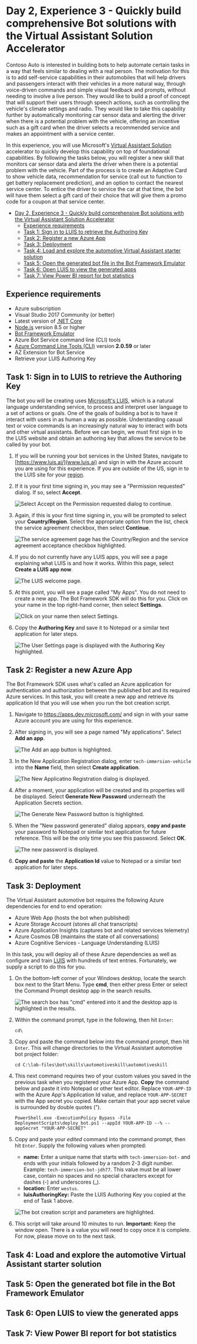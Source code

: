 # Day 2, Experience 3 - Quickly build comprehensive Bot solutions with the Virtual Assistant Solution Accelerator

Contoso Auto is interested in building bots to help automate certain tasks in a way that feels similar to dealing with a real person. The motivation for this is to add self-service capabilities in their automobiles that will help drivers and passengers interact with their vehicles in a more natural way, through voice-driven commands and simple visual feedback and prompts, without needing to involve a live person. They would like to build a proof of concept that will support their users through speech actions, such as controlling the vehicle's climate settings and radio. They would like to take this capability further by automatically monitoring car sensor data and alerting the driver when there is a potential problem with the vehicle, offering an incentive such as a gift card when the driver selects a recommended service and makes an appointment with a service center.

In this experience, you will use Microsoft's [Virtual Assistant Solution](https://docs.microsoft.com/azure/bot-service/bot-builder-virtual-assistant-introduction?view=azure-bot-service-4.0) accelerator to quickly develop this capability on top of foundational capabilities. By following the tasks below, you will register a new skill that monitors car sensor data and alerts the driver when there is a potential problem with the vehicle. Part of the process is to create an Adaptive Card to show vehicle data, recommendation for service (call out to function to get battery replacement prediction), and an option to contact the nearest service center. To entice the driver to service the car at that time, the bot will have them select a gift card of their choice that will give them a promo code for a coupon at that service center.

- [Day 2, Experience 3 - Quickly build comprehensive Bot solutions with the Virtual Assistant Solution Accelerator](#day-2-experience-3---quickly-build-comprehensive-bot-solutions-with-the-virtual-assistant-solution-accelerator)
  - [Experience requirements](#experience-requirements)
  - [Task 1: Sign in to LUIS to retrieve the Authoring Key](#task-1-sign-in-to-luis-to-retrieve-the-authoring-key)
  - [Task 2: Register a new Azure App](#task-2-register-a-new-azure-app)
  - [Task 3: Deployment](#task-3-deployment)
  - [Task 4: Load and explore the automotive Virtual Assistant starter solution](#task-4-load-and-explore-the-automotive-virtual-assistant-starter-solution)
  - [Task 5: Open the generated bot file in the Bot Framework Emulator](#task-5-open-the-generated-bot-file-in-the-bot-framework-emulator)
  - [Task 6: Open LUIS to view the generated apps](#task-6-open-luis-to-view-the-generated-apps)
  - [Task 7: View Power BI report for bot statistics](#task-7-view-power-bi-report-for-bot-statistics)

## Experience requirements

- Azure subscription
- Visual Studio 2017 Community (or better)
- Latest version of [.NET Core](https://www.microsoft.com/net/download)
- [Node.js](https://nodejs.org/) version 8.5 or higher
- [Bot Framework Emulator](https://github.com/Microsoft/BotFramework-Emulator/releases/latest)
- Azure Bot Service command line (CLI) tools
- [Azure Command Line Tools (CLI)](https://docs.microsoft.com/en-us/cli/azure/install-azure-cli-windows?view=azure-cli-latest) version **2.0.59** or later
- AZ Extension for Bot Service
- Retrieve your LUIS Authoring Key

## Task 1: Sign in to LUIS to retrieve the Authoring Key

The bot you will be creating uses [Microsoft's LUIS](https://azure.microsoft.com/services/cognitive-services/language-understanding-intelligent-service/), which is a natural language understanding service, to process and interpret user language to a set of actions or goals. One of the goals of building a bot is to have it interact with users in as human a way as possible. Understanding casual text or voice commands is an increasingly natural way to interact with bots and other virtual assistants. Before we can begin, we must first sign in to the LUIS website and obtain an authoring key that allows the service to be called by your bot.

1. If you will be running your bot services in the United States, navigate to [https://www.luis.ai/](www.luis.ai) and sign in with the Azure account you are using for this experience. If you are outside of the US, sign in to the LUIS site for your [region](https://docs.microsoft.com/en-us/azure/cognitive-services/luis/luis-reference-regions).

2. If it is your first time signing in, you may see a "Permission requested" dialog. If so, select **Accept**.

   ![Select Accept on the Permission requested dialog to continue.](media/luis-permission-requested.png 'Permission requested')

3. Again, if this is your first time signing in, you will be prompted to select your **Country/Region**. Select the appropriate option from the list, check the service agreement checkbox, then select **Continue**.

   ![The service agreement page has the Country/Region and the service agreement acceptance checkbox highlighted.](media/luis-accept.png 'Accept Service Agreement')

4. If you do not currently have any LUIS apps, you will see a page explaining what LUIS is and how it works. Within this page, select **Create a LUIS app now**.

   ![The LUIS welcome page.](media/luis-welcome-create.png 'Create a LUIS app now')

5. At this point, you will see a page called "My Apps". You do not need to create a new app. The Bot Framework SDK will do this for you. Click on your name in the top right-hand corner, then select **Settings**.

   ![Click on your name then select Settings.](media/luis-name-menu.png 'Settings')

6. Copy the **Authoring Key** and save it to Notepad or a similar text application for later steps.

   ![The User Settings page is displayed with the Authoring Key highlighted.](media/luis-authoring-key.png 'Authoring Key')

## Task 2: Register a new Azure App

The Bot Framework SDK uses what's called an Azure application for authentication and authorization between the published bot and its required Azure services. In this task, you will create a new app and retrieve its application Id that you will use when you run the bot creation script.

1. Navigate to <https://apps.dev.microsoft.com/> and sign in with your same Azure account you are using for this experience.

2. After signing in, you will see a page named "My applications". Select **Add an app**.

   ![The Add an app button is highlighted.](media/app-portal-applications.png 'My applications')

3. In the New Application Registration dialog, enter `tech-immersion-vehicle` into the **Name** field, then select **Create application**.

   ![The New Applicatino Registration dialog is displayed.](media/app-portal-new-application.png 'New Application Registration')

4. After a moment, your application will be created and its properties will be displayed. Select **Generate New Password** underneath the Application Secrets section.

   ![The Generate New Password button is highlighted.](media/app-portal-generate-password.png 'Application Secrets')

5. When the "New password generated" dialog appears, **copy and paste** your password to Notepad or similar text application for future reference. This will be the only time you see this password. Select **OK**.

   ![The new password is displayed.](media/app-portal-new-password.png 'New password generated')

6. **Copy and paste** the **Application Id** value to Notepad or a similar text application for later steps.

## Task 3: Deployment

The Virtual Assistant automotive bot requires the following Azure dependencies for end to end operation:

- Azure Web App (hosts the bot when published)
- Azure Storage Account (stores all chat transcripts)
- Azure Application Insights (captures bot and related services telemetry)
- Azure Cosmos DB (maintains the state of all conversations)
- Azure Cognitive Services - Language Understanding (LUIS)

In this task, you will deploy all of these Azure dependencies as well as configure and train [LUIS](https://docs.microsoft.com/en-us/azure/cognitive-services/luis/what-is-luis) with hundreds of text entries. Fortunately, we supply a script to do this for you.

1. On the bottom-left corner of your Windows desktop, locate the search box next to the Start Menu. Type **cmd**, then either press Enter or select the Command Prompt desktop app in the search results.

   ![The search box has "cmd" entered into it and the desktop app is highlighted in the results.](media/launch-cmd.png 'Launch Command Prompt')

2. Within the command prompt, type in the following, then hit `Enter`:

   `cd\`

3. Copy and paste the command below into the command prompt, then hit `Enter`. This will change directories to the Virtual Assistant automotive bot project folder:

   `cd C:\lab-files\bot\skills\automotiveskill\automotiveskill`

4. This next command requires two of your custom values you saved in the previous task when you registered your Azure App. **Copy** the command below and paste it into Notepad or other text editor. Replace `YOUR-APP-ID` with the Azure App's Application Id value, and replace `YOUR-APP-SECRET` with the App secret you copied. Make certain that your app secret value is surrounded by double quotes (").

   `PowerShell.exe -ExecutionPolicy Bypass -File DeploymentScripts\deploy_bot.ps1 --appId YOUR-APP-ID --% --appSecret "YOUR-APP-SECRET"`

5. Copy and paste your _edited_ command into the command prompt, then hit `Enter`. Supply the following values when prompted:

   - **name:** Enter a unique name that starts with `tech-immersion-bot-` and ends with your initials followed by a random 2-3 digit number. Example: `tech-immersion-bot-jdh77`. This value must be all lower case, contain no spaces and no special characters except for dashes (-) and underscores (\_).
   - **location:** Enter `westus`.
   - **luisAuthoringKey:** Paste the LUIS Authoring Key you copied at the end of Task 1 above.

   ![The bot creation script and parameters are highlighted.](media/cmd-bot-script.png 'Command Prompt')

6. This script will take around 10 minutes to run. **Important:** Keep the window open. There is a value you will need to copy once it is complete. For now, please move on to the next task.

## Task 4: Load and explore the automotive Virtual Assistant starter solution

## Task 5: Open the generated bot file in the Bot Framework Emulator

## Task 6: Open LUIS to view the generated apps

## Task 7: View Power BI report for bot statistics
